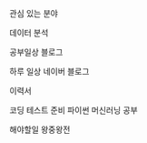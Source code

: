 관심 있는 분야

데이터 분석
<!---
whdgus928/whdgus928 is a ✨ special ✨ repository because its `README.md` (this file) appears on your GitHub profile.
You can click the Preview link to take a look at your changes.
--->

공부일상
블로그

하루 일상
네이버 블로그

이력서

코딩 테스트 준비
파이썬 머신러닝 공부

해야할일 
왕중왕전 

